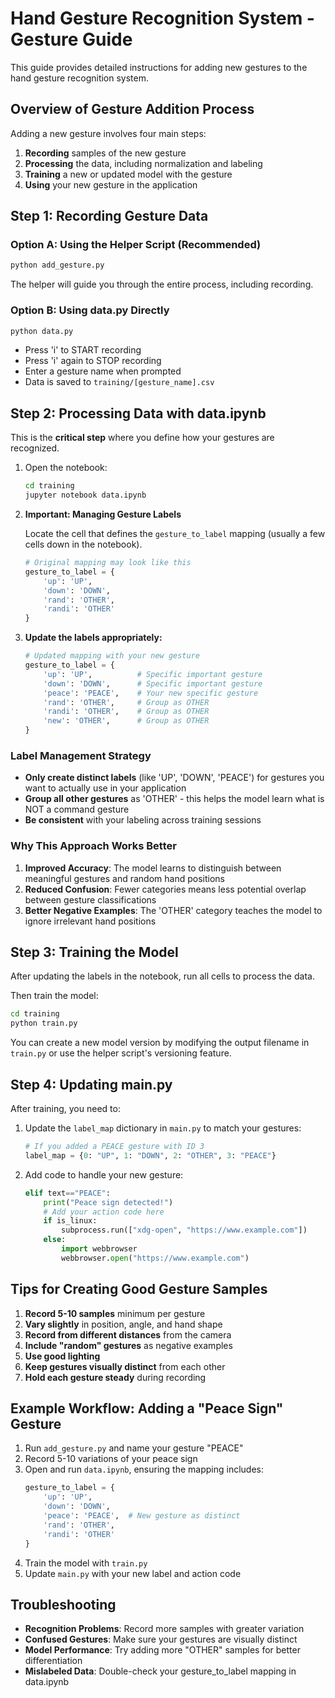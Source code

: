 # Hand Gesture Recognition System - Gesture Guide

This guide provides detailed instructions for adding new gestures to the hand gesture recognition system.

## Overview of Gesture Addition Process

Adding a new gesture involves four main steps:

1. **Recording** samples of the new gesture
2. **Processing** the data, including normalization and labeling
3. **Training** a new or updated model with the gesture
4. **Using** your new gesture in the application

## Step 1: Recording Gesture Data

### Option A: Using the Helper Script (Recommended)

```bash
python add_gesture.py
```

The helper will guide you through the entire process, including recording.

### Option B: Using data.py Directly

```bash
python data.py
```

- Press 'i' to START recording
- Press 'i' again to STOP recording
- Enter a gesture name when prompted
- Data is saved to `training/[gesture_name].csv`

## Step 2: Processing Data with data.ipynb

This is the **critical step** where you define how your gestures are recognized.

1. Open the notebook:
   ```bash
   cd training
   jupyter notebook data.ipynb
   ```

2. **Important: Managing Gesture Labels**

   Locate the cell that defines the `gesture_to_label` mapping (usually a few cells down in the notebook).
   
   ```python
   # Original mapping may look like this
   gesture_to_label = {
       'up': 'UP',
       'down': 'DOWN',
       'rand': 'OTHER',
       'randi': 'OTHER'
   }
   ```

3. **Update the labels appropriately:**

   ```python
   # Updated mapping with your new gesture
   gesture_to_label = {
       'up': 'UP',          # Specific important gesture
       'down': 'DOWN',      # Specific important gesture
       'peace': 'PEACE',    # Your new specific gesture
       'rand': 'OTHER',     # Group as OTHER
       'randi': 'OTHER',    # Group as OTHER
       'new': 'OTHER',      # Group as OTHER
   }
   ```

### Label Management Strategy

* **Only create distinct labels** (like 'UP', 'DOWN', 'PEACE') for gestures you want to actually use in your application
* **Group all other gestures** as 'OTHER' - this helps the model learn what is NOT a command gesture
* **Be consistent** with your labeling across training sessions

### Why This Approach Works Better

1. **Improved Accuracy**: The model learns to distinguish between meaningful gestures and random hand positions
2. **Reduced Confusion**: Fewer categories means less potential overlap between gesture classifications
3. **Better Negative Examples**: The 'OTHER' category teaches the model to ignore irrelevant hand positions

## Step 3: Training the Model

After updating the labels in the notebook, run all cells to process the data.

Then train the model:
```bash
cd training
python train.py
```

You can create a new model version by modifying the output filename in `train.py` or use the helper script's versioning feature.

## Step 4: Updating main.py

After training, you need to:

1. Update the `label_map` dictionary in `main.py` to match your gestures:

   ```python
   # If you added a PEACE gesture with ID 3
   label_map = {0: "UP", 1: "DOWN", 2: "OTHER", 3: "PEACE"}
   ```

2. Add code to handle your new gesture:

   ```python
   elif text=="PEACE":
       print("Peace sign detected!")
       # Add your action code here
       if is_linux:
           subprocess.run(["xdg-open", "https://www.example.com"])
       else:
           import webbrowser
           webbrowser.open("https://www.example.com")
   ```

## Tips for Creating Good Gesture Samples

1. **Record 5-10 samples** minimum per gesture
2. **Vary slightly** in position, angle, and hand shape
3. **Record from different distances** from the camera
4. **Include "random" gestures** as negative examples
5. **Use good lighting**
6. **Keep gestures visually distinct** from each other
7. **Hold each gesture steady** during recording

## Example Workflow: Adding a "Peace Sign" Gesture

1. Run `add_gesture.py` and name your gesture "PEACE"
2. Record 5-10 variations of your peace sign
3. Open and run `data.ipynb`, ensuring the mapping includes:
   ```python
   gesture_to_label = {
       'up': 'UP',
       'down': 'DOWN',
       'peace': 'PEACE',  # New gesture as distinct
       'rand': 'OTHER',
       'randi': 'OTHER'
   }
   ```
4. Train the model with `train.py`
5. Update `main.py` with your new label and action code

## Troubleshooting

* **Recognition Problems**: Record more samples with greater variation
* **Confused Gestures**: Make sure your gestures are visually distinct
* **Model Performance**: Try adding more "OTHER" samples for better differentiation
* **Mislabeled Data**: Double-check your gesture_to_label mapping in data.ipynb